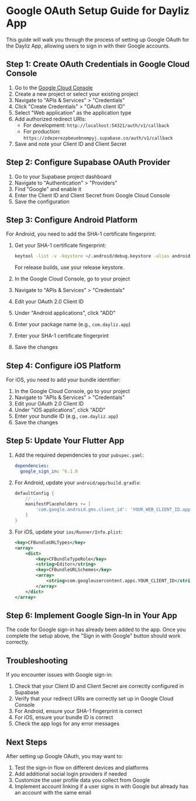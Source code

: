 # Google OAuth Setup Guide for Dayliz App

This guide will walk you through the process of setting up Google OAuth for the Dayliz App, allowing users to sign in with their Google accounts.

## Step 1: Create OAuth Credentials in Google Cloud Console

1. Go to the [Google Cloud Console](https://console.cloud.google.com/)
2. Create a new project or select your existing project
3. Navigate to "APIs & Services" > "Credentials"
4. Click "Create Credentials" > "OAuth client ID"
5. Select "Web application" as the application type
6. Add authorized redirect URIs:
   - For development: `http://localhost:54321/auth/v1/callback`
   - For production: `https://zdezerezpbeuebnompyj.supabase.co/auth/v1/callback`
7. Save and note your Client ID and Client Secret

## Step 2: Configure Supabase OAuth Provider

1. Go to your Supabase project dashboard
2. Navigate to "Authentication" > "Providers"
3. Find "Google" and enable it
4. Enter the Client ID and Client Secret from Google Cloud Console
5. Save the configuration

## Step 3: Configure Android Platform

For Android, you need to add the SHA-1 certificate fingerprint:

1. Get your SHA-1 certificate fingerprint:
   ```bash
   keytool -list -v -keystore ~/.android/debug.keystore -alias androiddebugkey -storepass android -keypass android
   ```
   For release builds, use your release keystore.

2. In the Google Cloud Console, go to your project
3. Navigate to "APIs & Services" > "Credentials"
4. Edit your OAuth 2.0 Client ID
5. Under "Android applications", click "ADD"
6. Enter your package name (e.g., `com.dayliz.app`)
7. Enter your SHA-1 certificate fingerprint
8. Save the changes

## Step 4: Configure iOS Platform

For iOS, you need to add your bundle identifier:

1. In the Google Cloud Console, go to your project
2. Navigate to "APIs & Services" > "Credentials"
3. Edit your OAuth 2.0 Client ID
4. Under "iOS applications", click "ADD"
5. Enter your bundle ID (e.g., `com.dayliz.app`)
6. Save the changes

## Step 5: Update Your Flutter App

1. Add the required dependencies to your `pubspec.yaml`:
   ```yaml
   dependencies:
     google_sign_in: ^6.1.0
   ```

2. For Android, update your `android/app/build.gradle`:
   ```gradle
   defaultConfig {
       // ...
       manifestPlaceholders += [
           'com.google.android.gms.client_id': 'YOUR_WEB_CLIENT_ID.apps.googleusercontent.com'
       ]
   }
   ```

3. For iOS, update your `ios/Runner/Info.plist`:
   ```xml
   <key>CFBundleURLTypes</key>
   <array>
       <dict>
           <key>CFBundleTypeRole</key>
           <string>Editor</string>
           <key>CFBundleURLSchemes</key>
           <array>
               <string>com.googleusercontent.apps.YOUR_CLIENT_ID</string>
           </array>
       </dict>
   </array>
   ```

## Step 6: Implement Google Sign-In in Your App

The code for Google sign-in has already been added to the app. Once you complete the setup above, the "Sign in with Google" button should work correctly.

## Troubleshooting

If you encounter issues with Google sign-in:

1. Check that your Client ID and Client Secret are correctly configured in Supabase
2. Verify that your redirect URIs are correctly set up in Google Cloud Console
3. For Android, ensure your SHA-1 fingerprint is correct
4. For iOS, ensure your bundle ID is correct
5. Check the app logs for any error messages

## Next Steps

After setting up Google OAuth, you may want to:

1. Test the sign-in flow on different devices and platforms
2. Add additional social login providers if needed
3. Customize the user profile data you collect from Google
4. Implement account linking if a user signs in with Google but already has an account with the same email
